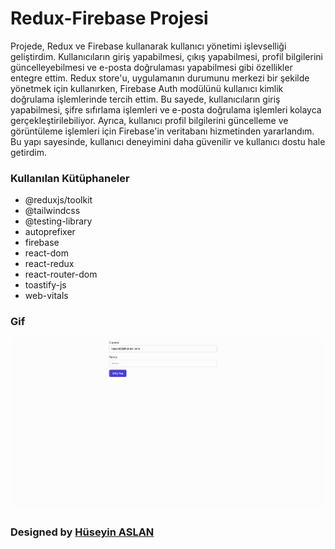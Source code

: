 # Redux-Firebase Projesi
Projede, Redux ve Firebase kullanarak kullanıcı yönetimi işlevselliği geliştirdim. Kullanıcıların giriş yapabilmesi, çıkış yapabilmesi, profil bilgilerini güncelleyebilmesi ve e-posta doğrulaması yapabilmesi gibi özellikler entegre ettim. Redux store'u, uygulamanın durumunu merkezi bir şekilde yönetmek için kullanırken, Firebase Auth modülünü kullanıcı kimlik doğrulama işlemlerinde tercih ettim. Bu sayede, kullanıcıların giriş yapabilmesi, şifre sıfırlama işlemleri ve e-posta doğrulama işlemleri kolayca gerçekleştirilebiliyor. Ayrıca, kullanıcı profil bilgilerini güncelleme ve görüntüleme işlemleri için Firebase'in veritabanı hizmetinden yararlandım. Bu yapı sayesinde, kullanıcı deneyimini daha güvenilir ve kullanıcı dostu hale getirdim.


### Kullanılan Kütüphaneler
- @reduxjs/toolkit
- @tailwindcss
- @testing-library
- autoprefixer
- firebase
- react-dom
- react-redux
- react-router-dom
- toastify-js
- web-vitals

### Gif

<img src="./public/Zight Recording 2024-08-01 at 10.13.04 AM.gif"/>

###  Designed by <a href="https://www.linkedin.com/in/huseyin-aslan-128519203/" target="_blank">Hüseyin ASLAN</a> 

